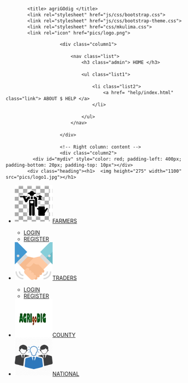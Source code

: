 ﻿<!DOCTYPE html>
<head>
<meta charset="utf-8">

			<title> agriGOdig </title>
			<link rel="stylesheet" href="js/css/bootstrap.css">
			<link rel="stylesheet" href="js/css/bootstrap-theme.css">
			<link rel="stylesheet" href="css/mkulima.css">
			<link rel="icon" href="pics/logo.png">
</head>


<body>
<div class="mkulima.css/container">

						<div class="column1">

							<nav class="list">
								<h3 class="admin"> HOME </h3>

								<ul class="list1">

									<li class="list2">
										<a href= "help/index.html" class="link"> ABOUT $ HELP </a>
									</li>

								</ul>
							</nav>

						</div>

						<!-- Right column: content -->
						<div class="column2">
              <div id="mydiv" style="color: red; padding-left: 400px; padding-bottom: 20px; padding-top: 10px"></div>
			<div class="heading"><h1>  <img height="275" width="1100" src="pics/logo1.jpg"></h1>
</div>
<div class="container">
	<nav id="navigationBar">
	<ul>
	<li><a class="btn link badge" href="login.php"><img class="img-circle" height="100" width="100" src="pics/farmer1.jpg"><img>FARMERS</a></li>
	<ul>
	<li><a class="link" href="login.php">LOGIN</a></li>
	<li><a class="link btn-toolbar" href="reg.php">REGISTER</a></li>
	</ul>
	<li><a class="link badge button" href="midmen/index.php"><img class="img-circle" height="100" width="100" src="pics/handshake.png"><img>TRADERS</a></li>
	<ul>
	<li><a class="link btn-toolbar" href="midmen/index.php">LOGIN</a></li>
	<li><a class="link btn-toolbar" href="midmen/reg.php">REGISTER</a></li>
	</ul>
	<li><a class="link badge" href="county_admin/index.php"><img class="img-circle" height="100" width="100" src="pics/logo1.jpg"><img>COUNTY</a></li>
	<li><a class="link badge" href="national_admin/index.php"><img class="img-circle" height="100" width="100" src="pics/bs.png"><img>NATIONAL</a></li>
	</ul>
	</nav>
</div>
</div>
</div> <!-- container -->

</body>
</html>
